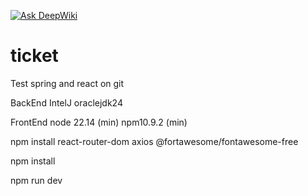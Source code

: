 [![Ask DeepWiki](https://deepwiki.com/badge.svg)](https://deepwiki.com/Elvificent/ticket)

# ticket

Test spring and react on git

BackEnd
IntelJ oraclejdk24



FrontEnd
node 22.14 (min)
npm10.9.2 (min)

npm install react-router-dom axios @fortawesome/fontawesome-free     

npm install

npm run dev


